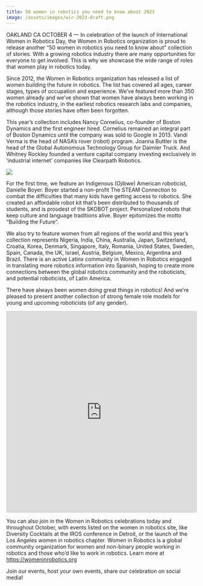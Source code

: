 ```yaml
---
title: 50 women in robotics you need to know about 2023
image: /assets/images/wir-2023-draft.png
---
```

OAKLAND CA OCTOBER 4 — In celebration of the launch of International Women in Robotics Day, the Women in Robotics organization is proud to release another “50 women in robotics you need to know about” collection of stories. With a growing robotics industry there are many opportunities for everyone to get involved. This is why we showcase the wide range of roles that women play in robotics today. 

Since 2012, the Women in Robotics organization has released a list of women building the future in robotics. The list has covered all ages, career stages, types of occupation and experience. We’ve featured more than 350 women already and we’ve shown that women have always been working in the robotics industry, in the earliest robotics research labs and companies, although those stories have often been forgotten.

This year’s collection includes Nancy Cornelius, co-founder of Boston Dynamics and the first engineer hired. Cornelius remained an integral part of Boston Dynamics until the company was sold to Google in 2013. Vandi Verma is the head of NASA’s rover (robot) program. Joanna Buttler is the head of the Global Autonomous Technology Group for Daimler Truck. And Whitney Rockley founded a venture capital company investing exclusively in ‘industrial internet’ companies like Clearpath Robotics.

![](https://lh6.googleusercontent.com/tVt_rooFOv6a_oFaO09NfW8LANztlVmz2DMxbUr4J1oxOPmfcVj8WjMi--7Ws7NpOMp3awACIseQZ52A1DN00zn3O-U7GFJiLKjInHfkC7fOVBNU3d7F_XeeiRR4q1pYd8n6UjToaBbaCKEQ5F9AcPI)

For the first time, we feature an Indigenous (Ojibwe) American roboticist, Danielle Boyer. Boyer started a non-profit The STEAM Connection to combat the difficulties that many kids have getting access to robotics. She created an affordable robot kit that’s been distributed to thousands of students, and is proudest of the SKOBOT project. Personalized robots that keep culture and language traditions alive. Boyer epitomizes the motto “Building the Future”.

We also try to feature women from all regions of the world and this year’s collection represents Nigeria, India, China, Australia, Japan, Switzerland, Croatia, Korea, Denmark, Singapore, Italy, Romania, United States, Sweden, Spain, Canada, the UK, Israel, Austria, Belgium, Mexico, Argentina and Brazil. There is an active Latinx community in Women in Robotics engaged in translating more robotics information into Spanish, hoping to create more connections between the global robotics community and the roboticists, and potential roboticists, of Latin America.

There have always been women doing great things in robotics! And we’re pleased to present another collection of strong female role models for young and upcoming roboticists (of any gender). 

<iframe class="airtable-embed" src="https://airtable.com/embed/appPpWfbbuBhabXj9/shrx77mCenEBo61fN?backgroundColor=red&viewControls=on" frameborder="0" onmousewheel="" width="100%" height="533" style="background: transparent; border: 1px solid #ccc;"></iframe>



You can also join in the Women in Robotics celebrations today and throughout October, with events listed on the women in robotics site, like Diversity Cocktails at the IROS conference in Detroit, or the launch of the Los Angeles women in robotics chapter. Women in Robotics is a global community organization for women and non-binary people working in robotics and those who’d like to work in robotics. Learn more at <https://womeninrobotics.org>

Join our events, host your own events, share our celebration on social media!